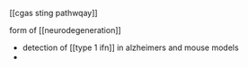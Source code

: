 [[cgas sting pathwqay]]

form of [[neurodegeneration]] 
- detection of [[type 1 ifn]] in alzheimers and mouse models 
- 